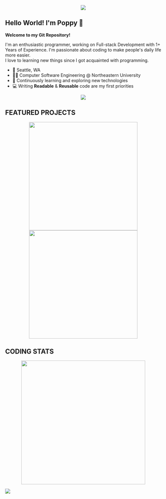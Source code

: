 <div align='center'>
<img src='https://readme-typing-svg.herokuapp.com?font=ubuntu&color=16A085&center=true&lines=Full+Stack+Developer;Life-Long+Learner;Enthusiastic+Programmer;Code+For+Everyone'/>
</div>

## Hello World! I'm Poppy 👋

**Welcome to my Git Repository!**

I'm an enthusiastic programmer, working on Full-stack Development with 1+ Years of Experience. I'm passionate about coding to make people's daily life more easier.</br>
I love to learning new things since I got acquainted with programming.


- 📍 Seattle, WA
- 👨‍💻 Computer Software Engineering @ Northeastern University
- 🌱 Continuously learning and exploring new technologies
- 💻 Writing **Readable** & **Reusable** code are my first priorities

<p align='center'>
<!-- 
  <a href='https://github.com/poppylin2?tab=repositories&sort=stargazers'>
        <img alt='total stars' title='Total stars on GitHub' src='https://custom-icon-badges.herokuapp.com/badge/dynamic/json?logo=star&color=55960c&labelColor=488207&label=Stars&style=for-the-badge&query=%24.stars&url=https://api.github-star-counter.workers.dev/user/poppylin2'/>
    </a>
    <img src='https://visitor-badge.imlete.cn/?id=github.poppylin2&style=for-the-badge&logo=Github&color=16a085'>
    <a href='https://github.com/poppylin2?tab=followers'>
        <img alt='followers' title='Follow Me on GitHub' src='https://custom-icon-badges.herokuapp.com/github/followers/poppylin2?color=236ad3&labelColor=1155ba&style=for-the-badge&logo=person-add&label=Follow&logoColor=white'/>
        <br>
    </a>
--!>
    <a href='https://www.linkedin.com/in/poppyu/' target='_blank'>
        <img src='https://img.shields.io/badge/linkedin%20-%230077B5.svg?&style=for-the-badge&logo=linkedin&logoColor=white'/>
    </a>
  <!--
    <a href='mailto:poppy.linpy@gmail.com' target='_blank'>
        <img src='https://img.shields.io/badge/Gmail-D14836?style=for-the-badge&logo=gmail&logoColor=white'/>
  --!>
    </a>
</p>

## FEATURED PROJECTS

<p align='center'>
    <a href='https://github.com/poppylin2/La-La-Land'>
        <img src='https://github-readme-stats-git-masterrstaa-rickstaa.vercel.app/api/pin/?username=poppylin2&repo=La-La-Land&theme=transparent'  width='350'/>
    </a>
    <a href='https://github.com/poppylin2/PodWiz'>
        <img src='https://github-readme-stats-git-masterrstaa-rickstaa.vercel.app/api/pin/?username=poppylin2&repo=PodWiz&theme=transparent&hide=html' width='350'/>
    </a>
  <!--   
  <a href='https://github.com/poppylin2/InfoHubX'>
        <img src='https://github-readme-stats-git-masterrstaa-rickstaa.vercel.app/api/pin/?username=poppylin2&repo=InfoHubX&theme=transparent&hide=html' width='350'/>
    </a>
  --!>
</p>

## CODING STATS

<p align = 'center'>
    <!--<img src='https://github-readme-stats-git-masterrstaa-rickstaa.vercel.app/api?username=poppylin2&count_private=true&include_all_commits=true&show_icons=true&theme=transparent' width='380'/>--!>
    <img src='https://github-readme-streak-stats.herokuapp.com/?user=poppylin2&theme=transparent' width='400'>
</p>

[![](https://visitcount.itsvg.in/api?id=poppylin2&icon=0&color=0)](https://visitcount.itsvg.in)
